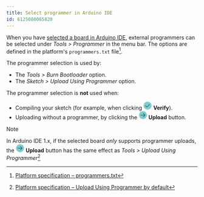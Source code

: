 ```yaml
---
title: Select programmer in Arduino IDE
id: 6125080065820
---
```


When you have [selected a board in Arduino IDE](https://support.arduino.cc/hc/en-us/articles/4406856349970-Select-board-and-port-in-Arduino-IDE#board), external programmers can be selected under _Tools > Programmer_ in the menu bar. The options are defined in the platform's `programmers.txt` file[^1].

[^1]: [Platform specification – programmers.txt](https://arduino.github.io/arduino-cli/latest/platform-specification#programmerstxt)

The programmer selection is used by:

* The _Tools > Burn Bootloader_ option.
* The _Sketch > Upload Using Programmer_ option.

The programmer selection is **not** used when:

* Compiling your sketch (for example, when clicking ![Verify button](img/symbol_verify2.png) **Verify**).
* Uploading without a programmer, by clicking the ![Upload button](img/symbol_upload2.png) **Upload** button.

> [!NOTE]
> In Arduino IDE 1.x, if the selected board _only_ supports programmer uploads, the ![Upload button](img/symbol_upload2.png) **Upload** button has the same effect as _Tools > Upload Using Programmer_[^2]

[^2]: [Platform specification – Upload Using Programmer by default](https://arduino.github.io/arduino-cli/latest/platform-specification/#upload-using-programmer-by-default)
